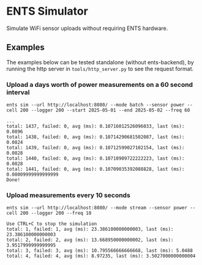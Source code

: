 # ENTS Simulator

Simulate WiFi sensor uploads without requiring ENTS hardware.

## Examples

The examples below can be tested standalone (without ents-backend), by running the http server in `tools/http_server.py` to see the request format.

### Upload a days worth of power measurements on a 60 second interval

```shell
ents sim --url http://localhost:8080/ --mode batch --sensor power --cell 200 --logger 200 --start 2025-05-01 --end 2025-05-02 --freq 60
```

```
...
total: 1437, failed: 0, avg (ms): 0.10716012526096033, last (ms): 0.0896
total: 1438, failed: 0, avg (ms): 0.10714290681502087, last (ms): 0.0824
total: 1439, failed: 0, avg (ms): 0.10712599027102154, last (ms): 0.0828
total: 1440, failed: 0, avg (ms): 0.10710909722222223, last (ms): 0.0828
total: 1441, failed: 0, avg (ms): 0.10709035392088828, last (ms): 0.08009999999999999
Done!
```

### Upload measurements every 10 seconds

```shell
ents sim --url http://localhost:8080/ --mode stream --sensor power --cell 200 --logger 200 --freq 10
```

```
Use CTRL+C to stop the simulation
total: 1, failed: 1, avg (ms): 23.386100000000003, last (ms): 23.386100000000003
total: 2, failed: 2, avg (ms): 13.668950000000002, last (ms): 3.9517999999999995
total: 3, failed: 3, avg (ms): 10.795566666666668, last (ms): 5.0488
total: 4, failed: 4, avg (ms): 8.97235, last (ms): 3.5027000000000004
```
